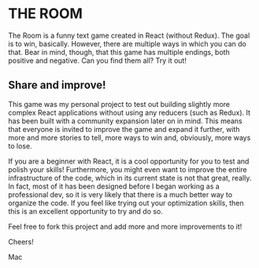 # THE ROOM

The Room is a funny text game created in React (without Redux). The goal is to win, basically. However, there are multiple ways in which you can do that. 
Bear in mind, though, that this game has multiple endings, both positive and negative. Can you find them all? Try it out!

## Share and improve!

This game was my personal project to test out building slightly more complex React applications without using any reducers (such as Redux).
It has been built with a community expansion later on in mind. This means that everyone is invited
to improve the game and expand it further, with more and more stories to tell, more ways to win and, obviously, more ways to lose.

If you are a beginner with React, it is a cool opportunity for you to test and polish your skills!
Furthermore, you might even want to improve the entire infrastructure of the code, which in its current state is not that great, really.
In fact, most of it has been designed before I began working as a professional dev, so it is very likely that there is a much better way to organize the code.
If you feel like trying out your optimization skills, then this is an excellent opportunity to try and do so.

Feel free to fork this project and add more and more improvements to it!

Cheers!

Mac

